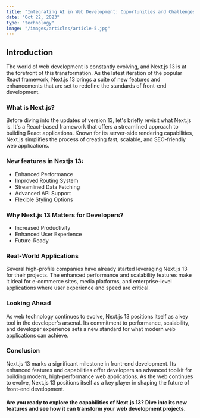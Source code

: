 ```yaml
---
title: "Integrating AI in Web Development: Opportunities and Challenges"
date: "Oct 22, 2023"
type: "technology"
image: "/images/articles/article-5.jpg"
---
```


## Introduction

The world of web development is constantly evolving, and Next.js 13 is at the forefront of this transformation. As the latest iteration of the popular React framework, Next.js 13 brings a suite of new features and enhancements that are set to redefine the standards of front-end development.

### What is Next.js?

Before diving into the updates of version 13, let's briefly revisit what Next.js is. It's a React-based framework that offers a streamlined approach to building React applications. Known for its server-side rendering capabilities, Next.js simplifies the process of creating fast, scalable, and SEO-friendly web applications.

### New features in Nextjs 13:

- Enhanced Performance
- Improved Routing System
- Streamlined Data Fetching
- Advanced API Support
- Flexible Styling Options

### Why Next.js 13 Matters for Developers?

- Increased Productivity
- Enhanced User Experience
- Future-Ready

### Real-World Applications

Several high-profile companies have already started leveraging Next.js 13 for their projects. The enhanced performance and scalability features make it ideal for e-commerce sites, media platforms, and enterprise-level applications where user experience and speed are critical.

### Looking Ahead

As web technology continues to evolve, Next.js 13 positions itself as a key tool in the developer's arsenal. Its commitment to performance, scalability, and developer experience sets a new standard for what modern web applications can achieve.

### Conclusion

Next.js 13 marks a significant milestone in front-end development. Its enhanced features and capabilities offer developers an advanced toolkit for building modern, high-performance web applications. As the web continues to evolve, Next.js 13 positions itself as a key player in shaping the future of front-end development.

#### Are you ready to explore the capabilities of Next.js 13? Dive into its new features and see how it can transform your web development projects.
